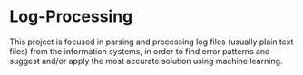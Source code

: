# Log-Processing
This project is focused in parsing and processing log files (usually plain text files) from the information systems, in order to find error patterns and suggest and/or apply the most accurate solution using machine learning.
